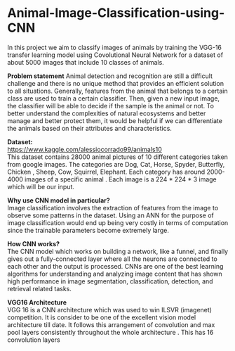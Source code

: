 # Animal-Image-Classification-using-CNN
In this project we aim to classify images of animals by training the VGG-16 transfer learning model using Covolutional Neural Network for a dataset of about 5000 images that include 10 classes of animals.

**Problem statement**
Animal detection and recognition are still a difficult challenge and there is no unique method that provides an  efficient solution to all situations. 
Generally, features from the animal that belongs to a certain class are used to train a certain classifier. Then, given a new input image, the classifier will be able to decide if the sample is the animal or not. 
To better understand the complexities of natural ecosystems and better manage and better protect them, it would be helpful if we can differentiate the animals based on their attributes and characteristics.

**Dataset:**
<br>
https://www.kaggle.com/alessiocorrado99/animals10 
<br>
This dataset contains  28000 animal pictures of 10 different categories taken from google images.
The categories are  Dog, Cat, Horse, Spyder, Butterfly, Chicken , Sheep, Cow, Squirrel, Elephant.
Each category has  around 2000-4000  images of a specific  animal .
Each image is a 224 * 224 * 3 image which will be our input.

**Why use CNN model in particular?**
<br>
Image classification involves the extraction of features from the image to observe some patterns in the dataset. 
Using an ANN for the purpose of image classification would end up being very costly in terms of computation since the trainable parameters become extremely large.

**How CNN works?**
<br>
The CNN model which works on building a network, like a funnel, and finally gives out a fully-connected layer where all the neurons are connected to each other and the output is processed. 
CNNs are one of the best learning algorithms for understanding and analyzing image content that has shown high performance in image segmentation, classification, detection, and retrieval related tasks.

**VGG16 Architecture**
<br>
VGG 16  is a CNN  architecture  which was used to win ILSVR  (imagenet) competition.
It is consider to be one of the excellent vision model architecture till date.
It follows this arrangement of convolution and max pool layers consistently throughout the whole architecture .
This has 16 convolution layers
